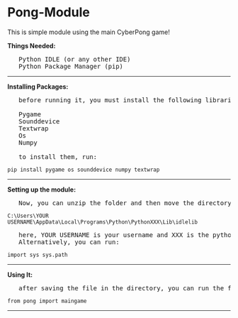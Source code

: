 # Pong-Module
This is simple module using the main CyberPong game!

**Things Needed:**
<pre>
   Python IDLE (or any other IDE)
   Python Package Manager (pip)
</pre>

_______________________________________________________________________________________________

**Installing Packages:**

<pre>
   before running it, you must install the following libraries:
   
   Pygame
   Sounddevice
   Textwrap
   Os
   Numpy
   
   to install them, run:
</pre>

<code>pip install pygame os sounddevice numpy textwrap
</code>

_______________________________________________________________________________________________

**Setting up the module:**

<pre>
   Now, you can unzip the folder and then move the directory to the the following path:
</pre>
<code>C:\\Users\\YOUR USERNAME\\AppData\\Local\\Programs\\Python\\PythonXXX\\Lib\\idlelib
</code>
<pre>
   here, YOUR USERNAME is your username and XXX is the python version like 312
   Alternatively, you can run:
</pre>
<code>import sys
   sys.path
</code>
________________________________________________________________________________________________

**Using It:**

<pre>
   after saving the file in the directory, you can run the following code in IDLE to run the game
</pre>
<code>from pong import maingame
</code>
_________________________________________________________________________________________________

